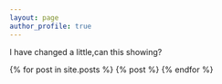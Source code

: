```yaml
---
layout: page
author_profile: true
---
```

I have changed a little,can this showing?

{% for post in site.posts %}
  {% post %}
{% endfor %}

